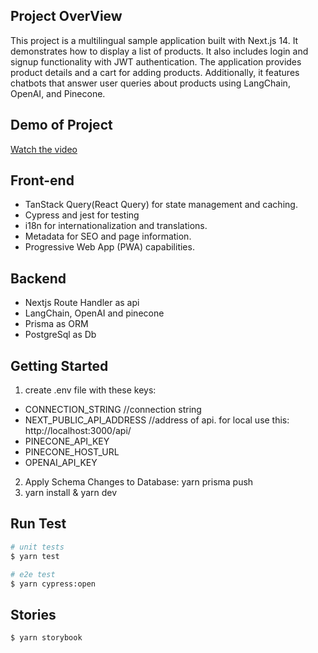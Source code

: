 ## Project OverView
This project is a multilingual sample application built with Next.js 14. It demonstrates how to display a list of products. It also includes login and signup functionality with JWT authentication. The application provides product details and a cart for adding products. Additionally, it features chatbots that answer user queries about products using LangChain, OpenAI, and Pinecone.

## Demo of Project
[Watch the video](https://www.linkedin.com/posts/samankefayatpour_ecommerce-ai-chatbot-activity-7262047243799592960-G15o?utm_source=share&utm_medium=member_desktop)

## Front-end
- TanStack Query(React Query) for state management and caching.
- Cypress and jest for testing
- i18n for internationalization and translations.
- Metadata for SEO and page information.
- Progressive Web App (PWA) capabilities.

## Backend
- Nextjs Route Handler as api
- LangChain, OpenAI and pinecone
- Prisma as ORM
- PostgreSql as Db

## Getting Started
1. create .env file with these keys:
 - CONNECTION_STRING //connection string
 - NEXT_PUBLIC_API_ADDRESS //address of api. for local use this: http://localhost:3000/api/
 - PINECONE_API_KEY
 - PINECONE_HOST_URL
 - OPENAI_API_KEY 
2. Apply Schema Changes to Database: yarn prisma push
3. yarn install & yarn dev

## Run Test
```bash
# unit tests
$ yarn test

# e2e test
$ yarn cypress:open
```
## Stories
```bash
$ yarn storybook
```

